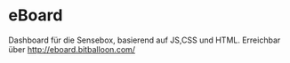 # eBoard
Dashboard für die Sensebox, basierend auf JS,CSS und HTML.
Erreichbar über http://eboard.bitballoon.com/